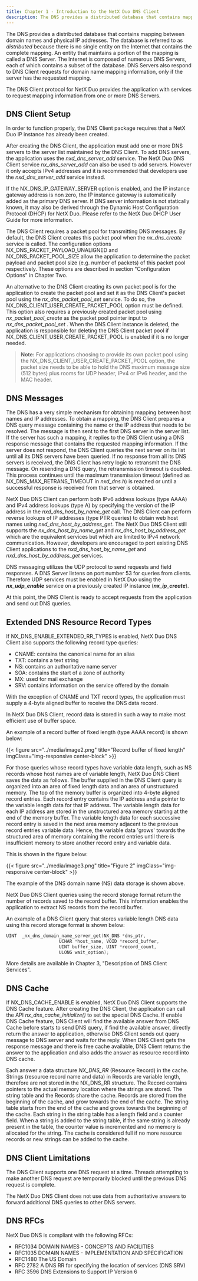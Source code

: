 ```yaml
---
title: Chapter 1 - Introduction to the NetX Duo DNS Client
description: The DNS provides a distributed database that contains mapping between domain names and physical IP addresses.
---
```



The DNS provides a distributed database that contains mapping between domain names and physical IP addresses. The database is referred to as *distributed* because there is no single entity on the Internet that contains the complete mapping. An entity that maintains a portion of the mapping is called a DNS Server. The Internet is composed of numerous DNS Servers, each of which contains a subset of the database. DNS Servers also respond to DNS Client requests for domain name mapping information, only if the server has the requested mapping.

The DNS Client protocol for NetX Duo provides the application with services to request mapping information from one or more DNS Servers.

## DNS Client Setup

In order to function properly, the DNS Client package requires that a NetX Duo IP instance has already been created.

After creating the DNS Client, the application must add one or more DNS servers to the server list maintained by the DNS Client. To add DNS servers, the application uses the *nxd_dns_server_add* service. The NetX Duo DNS Client service *nx_dns_server_add* can also be used to add servers. However it only accepts IPv4 addresses and it is recommended that developers use the *nxd_dns_server_add* service instead.

If the NX_DNS_IP_GATEWAY_SERVER option is enabled, and the IP instance gateway address is non zero, the IP instance gateway is automatically added as the primary DNS server. If DNS server information is not statically known, it may also be derived through the Dynamic Host Configuration Protocol (DHCP) for NetX Duo. Please refer to the NetX Duo DHCP User Guide for more information.

The DNS Client requires a packet pool for transmitting DNS messages. By default, the DNS Client creates this packet pool when the *nx_dns_create* service is called. The configuration options NX_DNS_PACKET_PAYLOAD_UNALIGNED and NX_DNS_PACKET_POOL_SIZE allow the application to determine the packet payload and packet pool size (e.g. number of packets) of this packet pool respectively. These options are described in section "Configuration Options" in Chapter Two.

An alternative to the DNS Client creating its own packet pool is for the application to create the packet pool and set it as the DNS Client's packet pool using the *nx_dns_packet_pool_set* service. To do so, the NX_DNS_CLIENT_USER_CREATE_PACKET_POOL option must be defined. This option also requires a previously created packet pool using *nx_packet_pool_create* as the packet pool pointer input to *nx_dns_packet_pool_set* . When the DNS Client instance is deleted, the application is responsible for deleting the DNS Client packet pool if NX_DNS_CLIENT_USER_CREATE_PACKET_POOL is enabled if it is no longer needed.

> **Note:** For applications choosing to provide its own packet pool using the NX_DNS_CLIENT_USER_CREATE_PACKET_POOL option, the packet size needs to be able to hold the DNS maximum massage size (512 bytes) plus rooms for UDP header, IPv4 or IPv6 header, and the MAC header.

## DNS Messages

The DNS has a very simple mechanism for obtaining mapping between host names and IP addresses. To obtain a mapping, the DNS Client prepares a DNS query message containing the name or the IP address that needs to be resolved. The message is then sent to the first DNS server in the server list. If the server has such a mapping, it replies to the DNS Client using a DNS response message that contains the requested mapping information. If the server does not respond, the DNS Client queries the next server on its list until all its DNS servers have been queried. If no response from all its DNS servers is received, the DNS Client has retry logic to retransmit the DNS message. On resending a DNS query, the retransmission timeout is doubled. This process continues until the maximum transmission timeout (defined as NX_DNS_MAX_RETRANS_TIMEOUT in *nxd_dns.h*) is reached or until a successful response is received from that server is obtained.

NetX Duo DNS Client can perform both IPv6 address lookups (type AAAA) and IPv4 address lookups (type A) by specifying the version of the IP address in the *nxd_dns_host_by_name_get* call. The DNS Client can perform reverse lookups of IP addresses (type PTR queries) to obtain web host names using *nxd_dns_host_by_address_get*. The NetX Duo DNS Client still supports the *nx_dns_host_by_name_get* and *nx_dns_host_by_address_get* which are the equivalent services but which are limited to IPv4 network communication. However, developers are encouraged to port existing DNS Client applications to the *nxd_dns_host_by_name_get* and *nxd_dns_host_by_address_get* services.

DNS messaging utilizes the UDP protocol to send requests and field responses. A DNS Server listens on port number 53 for queries from clients. Therefore UDP services must be enabled in NetX Duo using the ***nx_udp_enable*** service on a previously created IP instance (***nx_ip_create***).

At this point, the DNS Client is ready to accept requests from the application and send out DNS queries.

## Extended DNS Resource Record Types

If NX_DNS_ENABLE_EXTENDED_RR_TYPES is enabled, NetX Duo DNS Client also supports the following record type queries:

- CNAME: contains the canonical name for an alias
- TXT: contains a text string
- NS: contains an authoritative name server
- SOA: contains the start of a zone of authority
- MX: used for mail exchange
- SRV: contains information on the service offered by the domain

With the exception of CNAME and TXT record types, the application must supply a 4-byte aligned buffer to receive the DNS data record.

In NetX Duo DNS Client, record data is stored in such a way to make most efficient use of buffer space.

An example of a record buffer of fixed length (type AAAA record) is shown below:

{{< figure src="../media/image2.png" title="Record buffer of fixed length" imgClass="img-responsive center-block" >}}

For those queries whose record types have variable data length, such as NS records whose host names are of variable length, NetX Duo DNS Client saves the data as follows. The buffer supplied in the DNS Client query is organized into an area of fixed length data and an area of unstructured memory. The top of the memory buffer is organized into 4-byte aligned record entries. Each record entry contains the IP address and a pointer to the variable length data for that IP address. The variable length data for each IP address are stored in the unstructured area memory starting at the end of the memory buffer. The variable length data for each successive record entry is saved in the next area memory adjacent to the previous record entries variable data. Hence, the variable data 'grows' towards the structured area of memory containing the record entries until there is insufficient memory to store another record entry and variable data.

This is shown in the figure below:

{{< figure src="../media/image3.png" title="Figure 2" imgClass="img-responsive center-block" >}}

The example of the DNS domain name (NS) data storage is shown above.

NetX Duo DNS Client queries using the record storage format return the number of records saved to the record buffer. This information enables the application to extract NS records from the record buffer.

An example of a DNS Client query that stores variable length DNS data using this record storage format is shown below:

```C
UINT  _nx_dns_domain_name_server_get(NX_DNS *dns_ptr, 
                    UCHAR *host_name, VOID *record_buffer, 
                    UINT buffer_size, UINT *record_count, 
                    ULONG wait_option);
```


More details are available in Chapter 3, "Description of DNS Client Services".

## DNS Cache

If NX_DNS_CACHE_ENABLE is enabled, NetX Duo DNS Client supports the DNS Cache feature. After creating the DNS Client, the application can call the API *nx_dns_cache_initialize()* to set the special DNS Cache. If enable DNS Cache feature, DNS Client will find the available answer from DNS Cache before starts to send DNS query, if find the available answer, directly return the answer to application, otherwise DNS Client sends out query message to DNS server and waits for the reply. When DNS Client gets the response message and there is free cache available, DNS Client returns the answer to the application and also adds the answer as resource record into DNS cache.

Each answer a data structure *NX_DNS_RR* (Resource Record) in the cache. Strings (resource record name and data) in Records are variable length, therefore are not stored in the NX_DNS_RR structure. The Record contains pointers to the actual memory location where the strings are stored. The string table and the Records share the cache. Records are stored from the beginning of the cache, and grow towards the end of the cache. The string table starts from the end of the cache and grows towards the beginning of the cache. Each string in the string table has a length field and a counter field. When a string is added to the string table, if the same string is already present in the table, the counter value is incremented and no memory is allocated for the string. The cache is considered full if no more resource records or new strings can be added to the cache.

## DNS Client Limitations

The DNS Client supports one DNS request at a time. Threads attempting to make another DNS request are temporarily blocked until the previous DNS request is complete.

The NetX Duo DNS Client does not use data from authoritative answers to forward additional DNS queries to other DNS servers.

## DNS RFCs

NetX Duo DNS is compliant with the following RFCs:

- RFC1034 DOMAIN NAMES - CONCEPTS AND FACILITIES
- RFC1035 DOMAIN NAMES - IMPLEMENTATION AND SPECIFICATION
- RFC1480 The US Domain
- RFC 2782 A DNS RR for specifying the location of services (DNS SRV)
- RFC 3596 DNS Extensions to Support IP Version 6